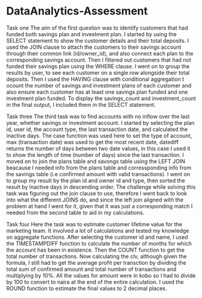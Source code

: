 # DataAnalytics-Assessment

Task one
The aim of the first question was to identify customers that had funded both savings plan and investment plan.
I started by using the SELECT statement to show the customer details and their total deposits. I used the JOIN clause to attach the customers to their savings account through their common link (id/owner_id), and also connect each plan to the corresponding savings account. Then I filtered out customers that had not funded their savings plan using the WHERE clause. I went on to group the results by user, to see each customer on a single row alongside their total deposits. Then I used the HAVING clause with conditional aggregation t ocount the number of savings and investment plans of each customer and also ensure each customer has at least one savings plan funded and one investment plan funded. To display the savings_count and investment_count in the final output, I included them in the SELECT statement.

Task three
The third task was to find accounts with no inflow over the last year, whether savings or investment account. I started by selecting the plan id, user id, the account type, the last transaction date, and calculated the inactive days. The case function was used here to set the type of account, max (transaction date) was used to get the most recent date, datediff returns the number of days between two date values, in this case I used it to show the length of time (number of days) since the last transaction. I moved on to join the plans table and savongs table using the LEFT JOIN beacause I needed info from the plans table and corressponding info from the savings table (i.e confirmed amount with valid transactions). I went on to group my result by the plan id and owner id and type, then sorted the result by inactive days in descending order.
The challenge while solving this task was figuring out the join clause to use, therefore I went back to look into what the different JOINS do, and since the left join aligned with the problem at hand I went for it, given that it was just a corresponding match I needed from the second table to aid in my calculations.

Task four
Here the task was to estimate customer lifetime value for the marketing team. It involved a lot of calculations and tested my knowledge on aggregate functions.
After selecting the customer id and name, I used the TIMESTAMPDIFF function to calculate the number of months for which the account has been in existence. Then the COUNT function to get the total number of transactions. Now calculating the clv, although given the formula, I still had to get the average profit per transction by dividing the total sum of confirmed amount and total number of transactions and multiplying by 10%. All the values for amount were in kobo so I had to divide by 100 to convert to naira at the end of the entire calculation. I used the ROUND function to estimate the final values to 2 decimal places.
